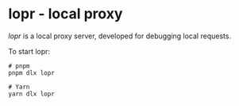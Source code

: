 # lopr - local proxy

_lopr_ is a local proxy server, developed for debugging local requests.

To start lopr:

```shell
# pnpm
pnpm dlx lopr

# Yarn
yarn dlx lopr
```

